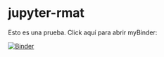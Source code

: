 # jupyter-rmat

Esto es una prueba. Click aquí para abrir myBinder: 

[![Binder](https://mybinder.org/badge_logo.svg)](https://mybinder.org/v2/gh/navasmontilla/jupyter-rmat/master?filepath=notebooks%2FP5.ipynb)


